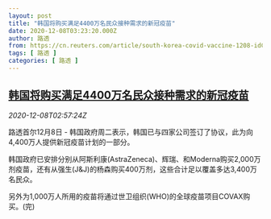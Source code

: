 ```yaml
---
layout: post
title: "韩国将购买满足4400万名民众接种需求的新冠疫苗"
date: 2020-12-08T03:23:20.000Z
author: 路透
from: https://cn.reuters.com/article/south-korea-covid-vaccine-1208-idCNKBS28I0BL
tags: [ 路透 ]
categories: [ 路透 ]
---
```

<!--1607397800000-->
[韩国将购买满足4400万名民众接种需求的新冠疫苗](https://cn.reuters.com/article/south-korea-covid-vaccine-1208-idCNKBS28I0BL)
------

<div>
<div><i>2020-12-08T02:57:24Z</i></div><p>路透首尔12月8日 - 韩国政府周二表示，韩国已与四家公司签订了协议，此为向4,400万人提供新冠疫苗计划的一部分。</p><p>韩国政府已安排分别从阿斯利康(AstraZeneca)、辉瑞、和Moderna购买2,000万剂疫苗，还有从强生(J&amp;J)的杨森购买400万剂，这些合计足以覆盖多达3,400万名民众。</p><p>另外为1,000万人所用的疫苗将通过世卫组织(WHO)的全球疫苗项目COVAX购买。(完)</p>
</div>
